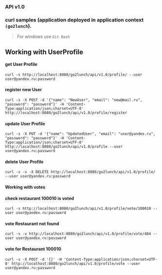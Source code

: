 ### API v1.0
### curl samples (application deployed in application context `(go2lunch`).
> For windows use `Git Bash`

## Working with UserProfile
#### get User Profile
`curl -s http://localhost:8080/go2lunch/api/v1.0/profile/ --user user@yandex.ru:password`
#### register new User
`curl -s -X POST -d '{"name": "NewUser", "email": "new@mail.ru", "password": "password"}' -H 'Content-Type:application/json;charset=UTF-8' http://localhost:8080/go2lunch/api/v1.0/profile/register`
#### update User Profile
`curl -s -X PUT -d '{"name": "UpdatedUser", "email": "user@yandex.ru", "password": "password"}' -H 'Content-Type:application/json;charset=UTF-8' http://localhost:8080/go2lunch/api/v1.0/profile --user user@yandex.ru:password`
#### delete User Profile
`curl -s -v -X DELETE http://localhost:8080/go2lunch/api/v1.0/profile/  --user user@yandex.ru:password`

#### Working with votes
#### check restaurant 100010 is voted
`curl -s http://localhost:8080/go2lunch/api/v1.0/profile/vote/100010 --user user@yandex.ru:password`
#### vote Restaurant not found
`curl -s -v http://localhost:8080/go2lunch/api/v1.0/profile/vote/404 --user user@yandex.ru:password`
#### vote for Restaurant 100010
`curl -s -X POST -d '{}' -H 'Content-Type:application/json;charset=UTF-8' http://localhost:8080/go2lunch/api/v1.0/profile/vote --user user@yandex.ru:password`